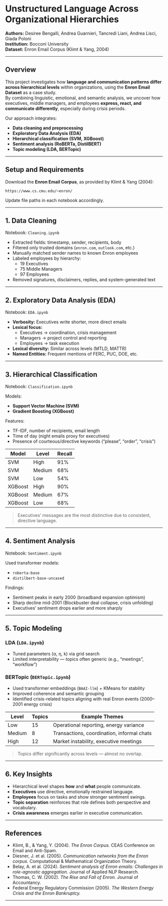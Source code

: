 # Unstructured Language Across Organizational Hierarchies

**Authors:** Desiree Bengalli, Andrea Guarnieri, Tancredi Liani, Andrea Lisci, Giada Poloni  
**Institution:** Bocconi University  
**Dataset:** Enron Email Corpus (Klimt & Yang, 2004)

---

## Overview

This project investigates how **language and communication patterns differ across hierarchical levels** within organizations, using the **Enron Email Dataset** as a case study.  
By combining linguistic, emotional, and semantic analysis, we uncover how executives, middle managers, and employees **express, react, and communicate differently**, especially during crisis periods.

Our approach integrates:
- **Data cleaning and preprocessing**  
- **Exploratory Data Analysis (EDA)**  
- **Hierarchical classification (SVM, XGBoost)**  
- **Sentiment analysis (RoBERTa, DistilBERT)**  
- **Topic modeling (LDA, BERTopic)**  

---

## Setup and Requirements

Download the **Enron Email Corpus**, as provided by Klimt & Yang (2004):
```text
https://www.cs.cmu.edu/~enron/
```

Update file paths in each notebook accordingly.

---

## 1. Data Cleaning

Notebook: `Cleaning.ipynb`

- Extracted fields: timestamp, sender, recipients, body  
- Filtered only trusted domains (`enron.com`, `outlook.com`, etc.)  
- Manually matched sender names to known Enron employees  
- Labeled employees by hierarchy:
  - 19 Executives  
  - 75 Middle Managers  
  - 97 Employees  
- Removed signatures, disclaimers, replies, and system-generated text

---

## 2. Exploratory Data Analysis (EDA)

Notebook: `EDA.ipynb`

- **Verbosity:** Executives write shorter, more direct emails  
- **Lexical focus:**  
  - Executives → coordination, crisis management  
  - Managers → project control and reporting  
  - Employees → task execution  
- **Lexical diversity:** Similar across levels (MTLD, MATTR)  
- **Named Entities:** Frequent mentions of FERC, PUC, DOE, etc.

---

## 3. Hierarchical Classification

Notebook: `Classification.ipynb`

Models:
- **Support Vector Machine (SVM)**
- **Gradient Boosting (XGBoost)**

Features:
- TF-IDF, number of recipients, email length  
- Time of day (night emails proxy for executives)  
- Presence of courteous/directive keywords (“please”, “order”, “crisis”)

| Model | Level | Recall |
|--------|--------|--------|
| SVM | High | 91% |
| SVM | Medium | 68% |
| SVM | Low | 54% |
| XGBoost | High | 90% |
| XGBoost | Medium | 67% |
| XGBoost | Low | 68% |

> Executives’ messages are the most distinctive due to consistent, directive language.

---

## 4. Sentiment Analysis

Notebook: `Sentiment.ipynb`

Used transformer models:
- `roberta-base`
- `distilbert-base-uncased`

Findings:
- Sentiment peaks in early 2000 (broadband expansion optimism)
- Sharp decline mid-2001 (Blockbuster deal collapse, crisis unfolding)
- Executives’ sentiment drops earlier and more sharply

---

## 5. Topic Modeling

### LDA (`LDA.ipynb`)
- Tuned parameters (α, η, k) via grid search  
- Limited interpretability — topics often generic (e.g., “meetings”, “workflow”)

### BERTopic (`BERTopic.ipynb`)
- Used transformer embeddings (`BAAI-llm`) + KMeans for stability  
- Improved coherence and semantic grouping  
- Identified crisis-related topics aligning with real Enron events (2000–2001 energy crisis)

| Level | Topics | Example Themes |
|--------|--------|----------------|
| Low | 15 | Operational reporting, energy variance |
| Medium | 8 | Transactions, coordination, informal chats |
| High | 12 | Market instability, executive meetings |

> Topics differ significantly across levels — almost no overlap.

---

## 6. Key Insights

- Hierarchical level shapes **how** and **what** people communicate.  
- **Executives** use directive, emotionally restrained language.  
- **Employees** focus on tasks and show stronger sentiment swings.  
- **Topic separation** reinforces that role defines both perspective and vocabulary.  
- **Crisis awareness** emerges earlier in executive communication.

---

## References

- Klimt, B., & Yang, Y. (2004). *The Enron Corpus.* CEAS Conference on Email and Anti-Spam.  
- Diesner, J. et al. (2005). *Communication networks from the Enron corpus.* Computational & Mathematical Organization Theory.  
- Belay, A. et al. (2024). *Sentiment analysis of Enron emails: Challenges in role-agnostic aggregation.* Journal of Applied NLP Research.  
- Thomas, C. W. (2002). *The Rise and Fall of Enron.* Journal of Accountancy.  
- Federal Energy Regulatory Commission (2005). *The Western Energy Crisis and the Enron Bankruptcy.*

---

